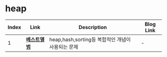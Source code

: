 # heap
|Index|Link|Description|Blog Link|
|---|---|---|---|
|1|[**베스트앨범**](../src/programmers/베스트앨범)|heap,hash,sorting등 복합적인 개념이 사용되는 문제|-|
